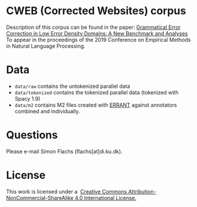 # CWEB (Corrected Websites) corpus

Description of this corpus can be found in the paper:
[Grammatical Error Correction in Low Error Density Domains: A New Benchmark and Analyses](https://arxiv.org/pdf/2010.07574.pdf)  
To appear in the proceedings of the 2019 Conference on Empirical Methods in Natural Language Processing.

# Data
* `data/raw` contains the untokenized parallel data
* `data/tokenized` contains the tokenized parallel data (tokenized with Spacy 1.9)
* `data/m2` contains M2 files created with [ERRANT](https://github.com/chrisjbryant/errant) against annotators combined and individually.

# Questions
Please e-mail Simon Flachs (flachs[at]di.ku.dk).

# License
This work is licensed under a 
[Creative Commons Attribution-NonCommercial-ShareAlike 4.0 International License.](https://creativecommons.org/licenses/by-nc-sa/4.0/)
